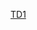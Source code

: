 [TD1](https://petstore.swagger.io/?url=https://raw.githubusercontent.com/AmourRamanantsiresy/SWAGGER-STD21052/main/TD1-SWAGGER-STD21052.yml#/Students/partialStudentChange)